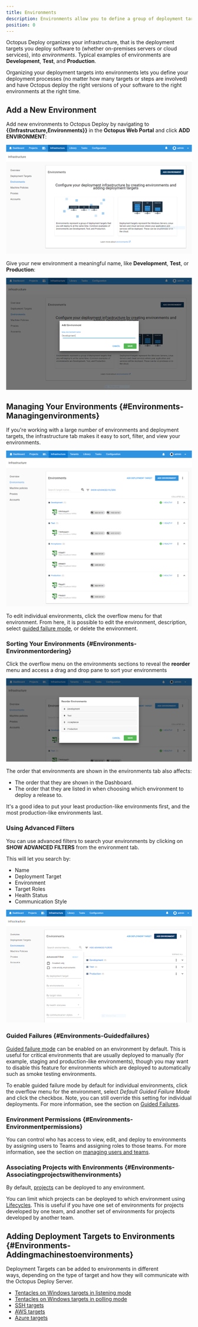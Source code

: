 ```yaml
---
title: Environments
description: Environments allow you to define a group of deployment targets that you will deploy to at the same time; common examples of environments are Development, Test and Production.
position: 0
---
```

Octopus Deploy organizes your infrastructure, that is the deployment targets you deploy software to (whether on-premises servers or cloud services), into *environments*. Typical examples of environments are **Development**, **Test**, and **Production**.

Organizing your deployment targets into environments lets you define your deployment processes (no matter how many targets or steps are involved) and have Octopus deploy the right versions of your software to the right environments at the right time.

## Add a New Environment

Add new environments to Octopus Deploy by navigating to **{{Infrastructure,Environments}}** in the **Octopus Web Portal** and click **ADD ENVIRONMENT**:

![](add-environments.png)

Give your new environment a meaningful name, like **Development**, **Test**, or **Production**:

![](environment-name.png)

## Managing Your Environments {#Environments-Managingenvironments}

If you're working with a large number of environments and deployment targets, the infrastructure tab makes it easy to sort, filter, and view your environments.

![](environments.png "width=500")

To edit individual environments, click the overflow menu for that environment. From here, it is possible to edit the environment, description, select [guided failure mode](/docs/infrastructure/environments/index.md#Environments-Guidedfailures), or delete the environment.

### Sorting Your Environments {#Environments-Environmentordering}

Click the overflow menu on the environments sections to reveal the **reorder** menu and access a drag and drop pane to sort your environments

![](environment-reordering.png "width=500")

The order that environments are shown in the environments tab also affects:

- The order that they are shown in the Dashboard.
- The order that they are listed in when choosing which environment to deploy a release to.

It's a good idea to put your least production-like environments first, and the most production-like environments last.

### Using Advanced Filters

You can use advanced filters to search your environments by clicking on **SHOW ADVANCED FILTERS** from the environment tab.

This will let you search by:

- Name
- Deployment Target
- Environment
- Target Roles
- Health Status
- Communication Style

![](advanced-filters.png)

### Guided Failures {#Environments-Guidedfailures}

[Guided failure mode](/docs/deployment-process/releases/guided-failures.md) can be enabled on an environment by default. This is useful for critical environments that are usually deployed to manually (for example, staging and production-like environments), though you may want to disable this feature for environments which are deployed to automatically such as smoke testing environments.

To enable guided failure mode by default for individual environments, click the overflow menu for the environment, select *Default Guided Failure Mode* and click the checkbox. Note, you can still override this setting for individual deployments. For more information, see the section on [Guided Failures](/docs/deployment-process/releases/guided-failures.md).

### Environment Permissions {#Environments-Environmentpermissions}

You can control who has access to view, edit, and deploy to environments by assigning users to Teams and assigning roles to those teams. For more information, see the section on [managing users and teams](/docs/administration/managing-users-and-teams/index.md).

### Associating Projects with Environments {#Environments-Associatingprojectswithenvironments}

By default, [projects](/docs/deployment-process/projects) can be deployed to any environment.

You can limit which projects can be deployed to which environment using [Lifecycles](/docs/deployment-process/lifecycles/index.md). This is useful if you have one set of environments for projects developed by one team, and another set of environments for projects developed by another team.

## Adding Deployment Targets to Environments {#Environments-Addingmachinestoenvironments}

Deployment Targets can be added to environments in different ways, depending on the type of target and how they will communicate with the Octopus Deploy Server.

- [Tentacles on Windows targets in listening mode](/docs/infrastructure/windows-targets/listening-tentacles/index.md)
- [Tentacles on Windows targets in polling mode](/docs/infrastructure/windows-targets/polling-tentacles/index.md)
- [SSH targets](/docs/infrastructure/ssh-targets/index.md)
- [AWS targets](/docs/infrastructure/aws/index.md)
- [Azure targets](/docs/infrastructure/azure/index.md)
